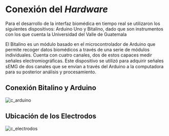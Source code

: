 # Conexión del *Hardware*

Para el desarrollo de la interfaz biomédica en tiempo real se utilizaron los siguientes dispositivos: Arduino Uno y Bitalino, dado que son instrumentos con los que cuenta la Universidad del Valle de Guatemala

El Bitalino es un módulo basado en el microcontrolador de Arduino que permite recoger datos biomédicos a través de una serie de módulos individuales. Cuenta con cuatro canales, dos de estos capaces medir señales electromiográﬁcas. Este dispositivo se utilizó para adquirir señales sEMG de dos canales que se envían a través del Arduino a la computadora para su posterior análisis y procesamiento.

## Conexión Bitalino y Arduino
![c_arduino](/Hardware/Imagenes/arduino.PNG)

## Ubicación de los Electrodos
![c_electrodos](https://github.com/larivera-UVG/Interfaces-Biomedicas/tree/master/EMG/Hardware/Imagenes/electrodos.PNG)
